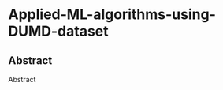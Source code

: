 # Applied-ML-algorithms-using-DUMD-dataset
## Abstract <i class="![image](https://user-images.githubusercontent.com/60587913/209272975-136e9e87-7923-4cd8-8dd0-0cfe4f4a8478.png) fa-1x"></i> 
<p><i class="fa-solid fa-coffee fa-2xl"></i> Abstract </p>
